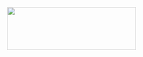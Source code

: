 <div align="center">
  <img src="[https://r2.fivemanage.com/SVPyt7tsQi4njkYd2eKX6/images/logo_fit.png](https://media.discordapp.net/attachments/1327728617320484954/1330663956548948200/novastudios.png?ex=678ecce1&is=678d7b61&hm=e836a7f22bf792ae782c0983b25afbc6d44e3b9442fea30a98f9652b520aa0d0&=&format=webp&quality=lossless&width=280&height=280)" align="center" height="100" width="300" />
</div>
